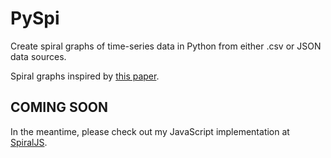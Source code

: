 # PySpi
Create spiral graphs of time-series data in Python from either .csv or JSON data sources.

Spiral graphs inspired by [this paper](http://ieg.ifs.tuwien.ac.at/~aigner/teaching/ws06/infovis_ue/papers/spiralgraph_weber01visualizing.pdf).

## COMING SOON
In the meantime, please check out my JavaScript implementation at [SpiralJS](http://github.com/WesTyler/SpiralJS).
